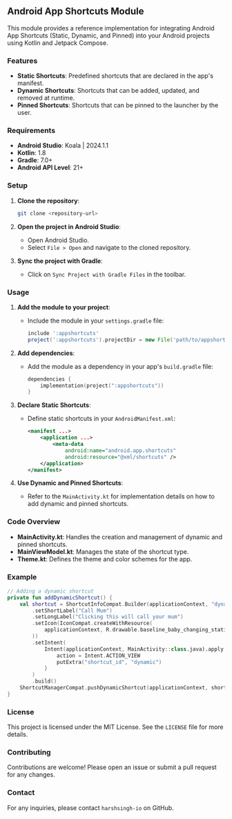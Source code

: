 ## Android App Shortcuts Module

This module provides a reference implementation for integrating Android App Shortcuts (Static, Dynamic, and Pinned) into your Android projects using Kotlin and Jetpack Compose.

### Features

- **Static Shortcuts**: Predefined shortcuts that are declared in the app's manifest.
- **Dynamic Shortcuts**: Shortcuts that can be added, updated, and removed at runtime.
- **Pinned Shortcuts**: Shortcuts that can be pinned to the launcher by the user.

### Requirements

- **Android Studio**: Koala | 2024.1.1
- **Kotlin**: 1.8
- **Gradle**: 7.0+
- **Android API Level**: 21+

### Setup

1. **Clone the repository**:
    ```sh
    git clone <repository-url>
    ```

2. **Open the project in Android Studio**:
    - Open Android Studio.
    - Select `File > Open` and navigate to the cloned repository.

3. **Sync the project with Gradle**:
    - Click on `Sync Project with Gradle Files` in the toolbar.

### Usage

1. **Add the module to your project**:
    - Include the module in your `settings.gradle` file:
      ```groovy
      include ':appshortcuts'
      project(':appshortcuts').projectDir = new File('path/to/appshortcuts')
      ```

2. **Add dependencies**:
    - Add the module as a dependency in your app's `build.gradle` file:
      ```kotlin
      dependencies {
          implementation(project(":appshortcuts"))
      }
      ```

3. **Declare Static Shortcuts**:
    - Define static shortcuts in your `AndroidManifest.xml`:
      ```xml
      <manifest ...>
          <application ...>
              <meta-data
                  android:name="android.app.shortcuts"
                  android:resource="@xml/shortcuts" />
          </application>
      </manifest>
      ```

4. **Use Dynamic and Pinned Shortcuts**:
    - Refer to the `MainActivity.kt` for implementation details on how to add dynamic and pinned shortcuts.

### Code Overview

- **MainActivity.kt**: Handles the creation and management of dynamic and pinned shortcuts.
- **MainViewModel.kt**: Manages the state of the shortcut type.
- **Theme.kt**: Defines the theme and color schemes for the app.

### Example

```kotlin
// Adding a dynamic shortcut
private fun addDynamicShortcut() {
    val shortcut = ShortcutInfoCompat.Builder(applicationContext, "dynamic")
        .setShortLabel("Call Mum")
        .setLongLabel("Clicking this will call your mum")
        .setIcon(IconCompat.createWithResource(
            applicationContext, R.drawable.baseline_baby_changing_station_24
        ))
        .setIntent(
            Intent(applicationContext, MainActivity::class.java).apply {
                action = Intent.ACTION_VIEW
                putExtra("shortcut_id", "dynamic")
            }
        )
        .build()
    ShortcutManagerCompat.pushDynamicShortcut(applicationContext, shortcut)
}
```

### License

This project is licensed under the MIT License. See the `LICENSE` file for more details.

### Contributing

Contributions are welcome! Please open an issue or submit a pull request for any changes.

### Contact

For any inquiries, please contact `harshsingh-io` on GitHub.